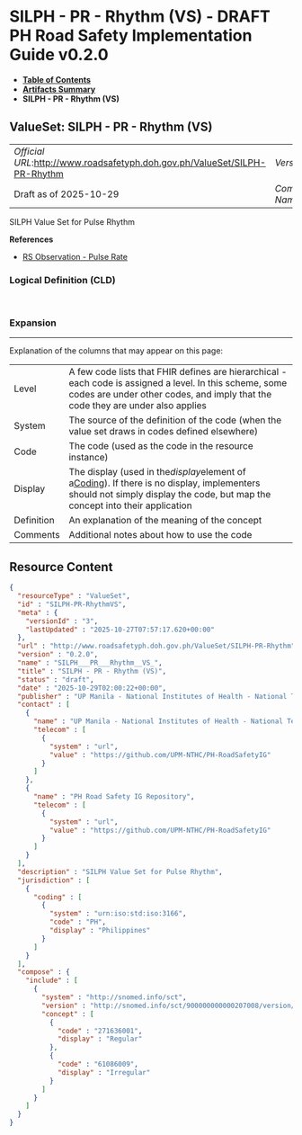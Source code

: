 # SILPH - PR - Rhythm (VS) - DRAFT PH Road Safety Implementation Guide v0.2.0

* [**Table of Contents**](toc.md)
* [**Artifacts Summary**](artifacts.md)
* **SILPH - PR - Rhythm (VS)**

## ValueSet: SILPH - PR - Rhythm (VS) 

| | |
| :--- | :--- |
| *Official URL*:http://www.roadsafetyph.doh.gov.ph/ValueSet/SILPH-PR-Rhythm | *Version*:0.2.0 |
| Draft as of 2025-10-29 | *Computable Name*:SILPH___PR___Rhythm__VS_ |

 
SILPH Value Set for Pulse Rhythm 

 **References** 

* [RS Observation - Pulse Rate](StructureDefinition-rs-observation-pulse-rate.md)

### Logical Definition (CLD)

 

### Expansion

-------

 Explanation of the columns that may appear on this page: 

| | |
| :--- | :--- |
| Level | A few code lists that FHIR defines are hierarchical - each code is assigned a level. In this scheme, some codes are under other codes, and imply that the code they are under also applies |
| System | The source of the definition of the code (when the value set draws in codes defined elsewhere) |
| Code | The code (used as the code in the resource instance) |
| Display | The display (used in the*display*element of a[Coding](http://hl7.org/fhir/R4/datatypes.html#Coding)). If there is no display, implementers should not simply display the code, but map the concept into their application |
| Definition | An explanation of the meaning of the concept |
| Comments | Additional notes about how to use the code |



## Resource Content

```json
{
  "resourceType" : "ValueSet",
  "id" : "SILPH-PR-RhythmVS",
  "meta" : {
    "versionId" : "3",
    "lastUpdated" : "2025-10-27T07:57:17.620+00:00"
  },
  "url" : "http://www.roadsafetyph.doh.gov.ph/ValueSet/SILPH-PR-Rhythm",
  "version" : "0.2.0",
  "name" : "SILPH___PR___Rhythm__VS_",
  "title" : "SILPH - PR - Rhythm (VS)",
  "status" : "draft",
  "date" : "2025-10-29T02:00:22+00:00",
  "publisher" : "UP Manila - National Institutes of Health - National Telehealth Center",
  "contact" : [
    {
      "name" : "UP Manila - National Institutes of Health - National Telehealth Center",
      "telecom" : [
        {
          "system" : "url",
          "value" : "https://github.com/UPM-NTHC/PH-RoadSafetyIG"
        }
      ]
    },
    {
      "name" : "PH Road Safety IG Repository",
      "telecom" : [
        {
          "system" : "url",
          "value" : "https://github.com/UPM-NTHC/PH-RoadSafetyIG"
        }
      ]
    }
  ],
  "description" : "SILPH Value Set for Pulse Rhythm",
  "jurisdiction" : [
    {
      "coding" : [
        {
          "system" : "urn:iso:std:iso:3166",
          "code" : "PH",
          "display" : "Philippines"
        }
      ]
    }
  ],
  "compose" : {
    "include" : [
      {
        "system" : "http://snomed.info/sct",
        "version" : "http://snomed.info/sct/900000000000207008/version/20241001",
        "concept" : [
          {
            "code" : "271636001",
            "display" : "Regular"
          },
          {
            "code" : "61086009",
            "display" : "Irregular"
          }
        ]
      }
    ]
  }
}

```
